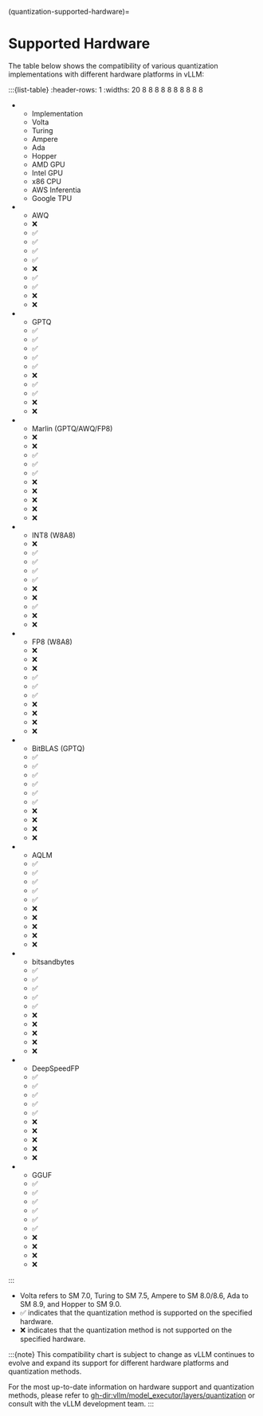 (quantization-supported-hardware)=

# Supported Hardware

The table below shows the compatibility of various quantization implementations with different hardware platforms in vLLM:

:::{list-table}
:header-rows: 1
:widths: 20 8 8 8 8 8 8 8 8 8 8

- * Implementation
  * Volta
  * Turing
  * Ampere
  * Ada
  * Hopper
  * AMD GPU
  * Intel GPU
  * x86 CPU
  * AWS Inferentia
  * Google TPU
- * AWQ
  * ❌
  * ✅︎
  * ✅︎
  * ✅︎
  * ✅︎
  * ❌
  * ✅︎
  * ✅︎
  * ❌
  * ❌
- * GPTQ
  * ✅︎
  * ✅︎
  * ✅︎
  * ✅︎
  * ✅︎
  * ❌
  * ✅︎
  * ✅︎
  * ❌
  * ❌
- * Marlin (GPTQ/AWQ/FP8)
  * ❌
  * ❌
  * ✅︎
  * ✅︎
  * ✅︎
  * ❌
  * ❌
  * ❌
  * ❌
  * ❌
- * INT8 (W8A8)
  * ❌
  * ✅︎
  * ✅︎
  * ✅︎
  * ✅︎
  * ❌
  * ❌
  * ✅︎
  * ❌
  * ❌
- * FP8 (W8A8)
  * ❌
  * ❌
  * ❌
  * ✅︎
  * ✅︎
  * ✅︎
  * ❌
  * ❌
  * ❌
  * ❌
- * BitBLAS (GPTQ)
  * ✅︎
  * ✅︎
  * ✅︎
  * ✅︎
  * ✅︎
  * ✅︎
  * ❌
  * ❌
  * ❌
  * ❌
- * AQLM
  * ✅︎
  * ✅︎
  * ✅︎
  * ✅︎
  * ✅︎
  * ❌
  * ❌
  * ❌
  * ❌
  * ❌
- * bitsandbytes
  * ✅︎
  * ✅︎
  * ✅︎
  * ✅︎
  * ✅︎
  * ❌
  * ❌
  * ❌
  * ❌
  * ❌
- * DeepSpeedFP
  * ✅︎
  * ✅︎
  * ✅︎
  * ✅︎
  * ✅︎
  * ❌
  * ❌
  * ❌
  * ❌
  * ❌
- * GGUF
  * ✅︎
  * ✅︎
  * ✅︎
  * ✅︎
  * ✅︎
  * ✅︎
  * ❌
  * ❌
  * ❌
  * ❌

:::

- Volta refers to SM 7.0, Turing to SM 7.5, Ampere to SM 8.0/8.6, Ada to SM 8.9, and Hopper to SM 9.0.
- ✅︎ indicates that the quantization method is supported on the specified hardware.
- ❌ indicates that the quantization method is not supported on the specified hardware.

:::{note}
This compatibility chart is subject to change as vLLM continues to evolve and expand its support for different hardware platforms and quantization methods.

For the most up-to-date information on hardware support and quantization methods, please refer to <gh-dir:vllm/model_executor/layers/quantization> or consult with the vLLM development team.
:::
